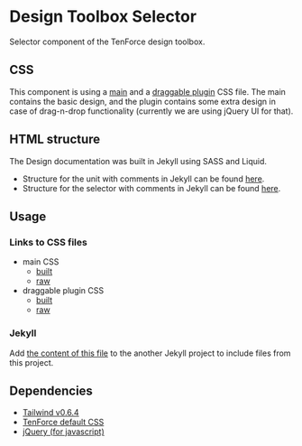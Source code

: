 # Design Toolbox Selector

Selector component of the TenForce design toolbox.

## CSS

This component is using a [main](https://github.com/tenforce/design-toolbox-selector/blob/master/docs/sass/toolbox-selector.scss) and a [draggable plugin](https://github.com/tenforce/design-toolbox-selector/blob/master/docs/sass/toolbox-selector-draggable.scss) CSS file. The main contains the basic design, and the plugin contains some extra design in case of drag-n-drop functionality (currently we are using jQuery UI for that).

## HTML structure

The Design documentation was built in Jekyll using SASS and Liquid.

- Structure for the unit with comments in Jekyll can be found [here](https://github.com/tenforce/design-toolbox-selector/blob/master/docs/_includes/components/toolbox-unit.html).
- Structure for the selector with comments in Jekyll can be found [here](https://github.com/tenforce/design-toolbox-selector/blob/master/docs/_includes/components/toolbox-selector.html).


## Usage
### Links to CSS files
- main CSS
  - [built](https://tenforce.github.io/design-toolbox-selector/sass/toolbox-selector.css)
  - [raw](https://github.com/tenforce/design-toolbox-selector/blob/master/docs/sass/toolbox-selector.scss)
- draggable plugin CSS
  - [built](https://tenforce.github.io/design-toolbox-selector/sass/toolbox-selector-draggable.css)
  - [raw](https://github.com/tenforce/design-toolbox-selector/blob/master/docs/sass/toolbox-selector-draggable.scss)

### Jekyll
Add [the content of this file](https://github.com/tenforce/design-toolbox-selector/tree/master/docs/import/include-selector.html) to the another Jekyll project to include files from this project.

## Dependencies
- [Tailwind v0.6.4](https://tailwindcss.com)
- [TenForce default CSS](https://github.com/tenforce/design-toolbox-default-css)
- [jQuery (for javascript)](https://jquery.com)
